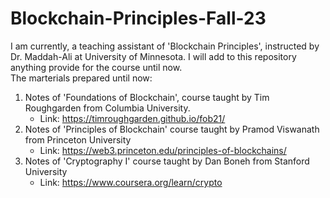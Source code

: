 # Blockchain-Principles-Fall-23
I am currently, a teaching assistant of 'Blockchain Principles', instructed by Dr. Maddah-Ali at University of Minnesota. I will add to this repository anything provide for the course until now.
<br>
The marterials prepared until now:
1. Notes of 'Foundations of Blockchain', course taught by Tim Roughgarden from Columbia University.
   - Link: https://timroughgarden.github.io/fob21/
2. Notes of 'Principles of Blockchain' course taught by Pramod Viswanath from Princeton University
   - Link: https://web3.princeton.edu/principles-of-blockchains/
3. Notes of 'Cryptography I' course taught by Dan Boneh from Stanford University
   - Link: https://www.coursera.org/learn/crypto
